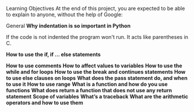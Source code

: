 Learning Objectives
At the end of this project, you are expected to be able to explain to anyone, without the help of Google:

General
**Why indentation is so important in Python**

If the code is not indented the program won't run. It acts like parentheses in C.

**How to use the if, if ... else statements**


**How to use comments**
**How to affect values to variables**
**How to use the while and for loops**
**How to use the break and continues statements**
**How to use else clauses on loops**
**What does the pass statement do, and when to use it**
**How to use range**
**What is a function and how do you use functions**
**What does return a function that does not use any return statement**
**Scope of variables**
**What’s a traceback**
**What are the arithmetic operators and how to use them**

